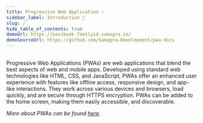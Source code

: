 ```yaml
---
title: Progressive Web Application ✨
sidebar_label: Introduction 📝
slug: /
hide_table_of_contents: true
demoUrl: https://passbook.familyid.samagra.io/
demoSourceUrl: https://github.com/Samagra-Development/pwa-docs
---
```


<head>
  <title>Samagra Docs</title>
  <meta
    name="description"
    content="your meta description"
  />
  <link rel="rel" href="href" />

  <meta property="og:url" content="https://passbook.familyid.samagra.io/" />
</head>


##

Progressive Web Applications (PWAs) are web applications that blend the best aspects of web and mobile apps. Developed using standard web technologies like HTML, CSS, and JavaScript, PWAs offer an enhanced user experience with features like offline access, responsive design, and app-like interactions. They work across various devices and browsers, load quickly, and are secure through HTTPS encryption. PWAs can be added to the home screen, making them easily accessible, and discoverable.

_More about PWAs can be found [here](https://developer.mozilla.org/en-US/docs/Web/Progressive_web_apps)._